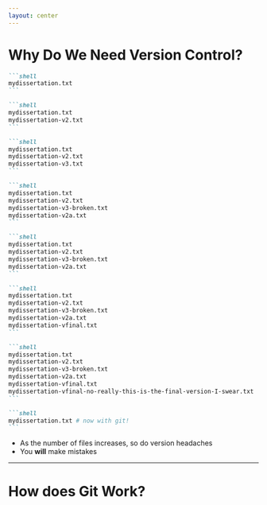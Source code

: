 ```yaml
---
layout: center
---
```


# Why Do We Need Version Control?

<v-clicks>

````md magic-move
```shell
mydissertation.txt
```

```shell
mydissertation.txt
mydissertation-v2.txt
```

```shell
mydissertation.txt
mydissertation-v2.txt
mydissertation-v3.txt
```

```shell
mydissertation.txt
mydissertation-v2.txt
mydissertation-v3-broken.txt
mydissertation-v2a.txt
```

```shell
mydissertation.txt
mydissertation-v2.txt
mydissertation-v3-broken.txt
mydissertation-v2a.txt
```

```shell
mydissertation.txt
mydissertation-v2.txt
mydissertation-v3-broken.txt
mydissertation-v2a.txt
mydissertation-vfinal.txt
```

```shell
mydissertation.txt
mydissertation-v2.txt
mydissertation-v3-broken.txt
mydissertation-v2a.txt
mydissertation-vfinal.txt
mydissertation-vfinal-no-really-this-is-the-final-version-I-swear.txt
```

```shell
mydissertation.txt # now with git!
```
````

- As the number of files increases, so do version headaches
- You **will** make mistakes

</v-clicks>

---

# How does Git Work?
